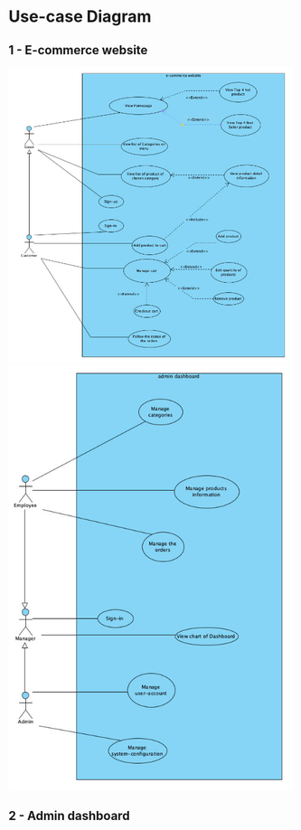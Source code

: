 # Use-case Diagram

## 1 - E-commerce website

![Use-case of e-commerce website](../img/img-uc-e-commerce.jpg)
![Use-case of admin dashboard](../img/img-uc-admin-dashboard.jpg)

## 2 - Admin dashboard